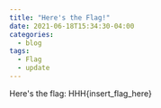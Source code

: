 ```yaml
---
title: "Here's the Flag!"
date: 2021-06-18T15:34:30-04:00
categories:
  - blog
tags:
  - Flag
  - update
---
```


Here's the flag: HHH{insert_flag_here}
